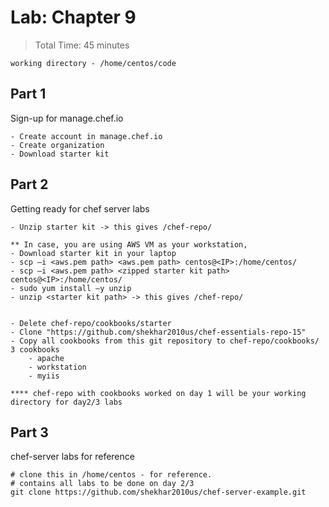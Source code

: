 # Lab: Chapter 9

> Total Time: 45 minutes

`working directory - /home/centos/code`

## Part 1

Sign-up for manage.chef.io

```
- Create account in manage.chef.io
- Create organization
- Download starter kit
```

## Part 2

Getting ready for chef server labs

```
- Unzip starter kit -> this gives /chef-repo/

** In case, you are using AWS VM as your workstation,
- Download starter kit in your laptop
- scp –i <aws.pem path> <aws.pem path> centos@<IP>:/home/centos/
- scp –i <aws.pem path> <zipped starter kit path> centos@<IP>:/home/centos/
- sudo yum install –y unzip
- unzip <starter kit path> -> this gives /chef-repo/


- Delete chef-repo/cookbooks/starter
- Clone "https://github.com/shekhar2010us/chef-essentials-repo-15"
- Copy all cookbooks from this git repository to chef-repo/cookbooks/
3 cookbooks
	- apache
	- workstation
	- myiis

**** chef-repo with cookbooks worked on day 1 will be your working directory for day2/3 labs
```


## Part 3

chef-server labs for reference

```
# clone this in /home/centos - for reference.
# contains all labs to be done on day 2/3
git clone https://github.com/shekhar2010us/chef-server-example.git
```


